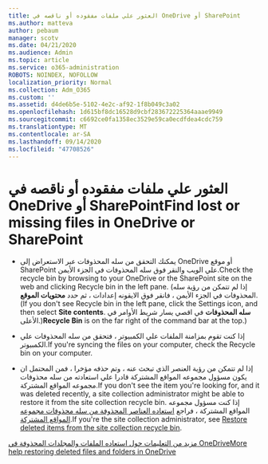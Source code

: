 ```yaml
---
title: العثور علي ملفات مفقوده أو ناقصه في OneDrive أو SharePoint
ms.author: matteva
author: pebaum
manager: scotv
ms.date: 04/21/2020
ms.audience: Admin
ms.topic: article
ms.service: o365-administration
ROBOTS: NOINDEX, NOFOLLOW
localization_priority: Normal
ms.collection: Adm_O365
ms.custom: ''
ms.assetid: d4de6b5e-5102-4e2c-af92-1f8b049c3a02
ms.openlocfilehash: 1d615bf8dc16528d9cbf283672225364aaae9949
ms.sourcegitcommit: c6692ce0fa1358ec3529e59ca0ecdfdea4cdc759
ms.translationtype: MT
ms.contentlocale: ar-SA
ms.lasthandoff: 09/14/2020
ms.locfileid: "47708526"
---
```

# <a name="find-lost-or-missing-files-in-onedrive-or-sharepoint"></a><span data-ttu-id="0d418-102">العثور علي ملفات مفقوده أو ناقصه في OneDrive أو SharePoint</span><span class="sxs-lookup"><span data-stu-id="0d418-102">Find lost or missing files in OneDrive or SharePoint</span></span>

- <span data-ttu-id="0d418-103">يمكنك التحقق من سله المحذوفات عبر الاستعراض إلى OneDrive أو موقع SharePoint علي الويب والنقر فوق سله المحذوفات في الجزء الأيمن.</span><span class="sxs-lookup"><span data-stu-id="0d418-103">Check the recycle bin by browsing to your OneDrive or the SharePoint site on the web and clicking Recycle bin in the left pane.</span></span> <span data-ttu-id="0d418-104">(إذا لم تتمكن من رؤية سله المحذوفات في الجزء الأيمن ، فانقر فوق الايقونه إعدادات ، ثم حدد **محتويات الموقع**.</span><span class="sxs-lookup"><span data-stu-id="0d418-104">(If you don't see Recycle bin in the left pane, click the Settings icon, and then select **Site contents**.</span></span> <span data-ttu-id="0d418-105">**سله المحذوفات** في اقصي يسار شريط الأوامر في الأعلى.)</span><span class="sxs-lookup"><span data-stu-id="0d418-105">**Recycle Bin** is on the far right of the command bar at the top.)</span></span> 
    
- <span data-ttu-id="0d418-106">إذا كنت تقوم بمزامنة الملفات علي الكمبيوتر ، فتحقق من سله المحذوفات علي الكمبيوتر.</span><span class="sxs-lookup"><span data-stu-id="0d418-106">If you're syncing the files on your computer, check the Recycle bin on your computer.</span></span> 
    
- <span data-ttu-id="0d418-107">إذا لم تتمكن من رؤية العنصر الذي تبحث عنه ، وتم حذفه مؤخرا ، فمن المحتمل ان يكون مسؤول مجموعه المواقع المشتركة قادرا علي استعادته من سله محذوفات مجموعه المواقع المشتركة.</span><span class="sxs-lookup"><span data-stu-id="0d418-107">If you don't see the item you're looking for, and it was deleted recently, a site collection administrator might be able to restore it from the site collection recycle bin.</span></span> <span data-ttu-id="0d418-108">إذا كنت مسؤول مجموعه المواقع المشتركة ، فراجع [استعاده العناصر المحذوفة من سله محذوفات مجموعه المواقع المشتركة](https://go.microsoft.com/fwlink/?linkid=866439).</span><span class="sxs-lookup"><span data-stu-id="0d418-108">If you're the site collection administrator, see [Restore deleted items from the site collection recycle bin](https://go.microsoft.com/fwlink/?linkid=866439).</span></span>
    
[<span data-ttu-id="0d418-109">مزيد من التعليمات حول استعاده الملفات والمجلدات المحذوفة في OneDrive</span><span class="sxs-lookup"><span data-stu-id="0d418-109">More help restoring deleted files and folders in OneDrive</span></span>](https://go.microsoft.com/fwlink/?linkid=872872)
  

